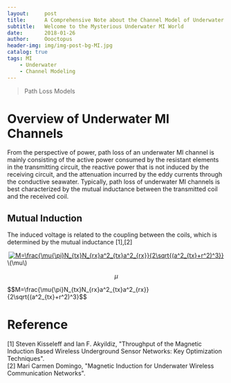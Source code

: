 ```yaml
---
layout:     post
title:      A Comprehensive Note about the Channel Model of Underwater Magnetic Induction Communications
subtitle:   Welcome to the Mysterious Underwater MI World
date:       2018-01-26
author:     Oooctopus
header-img: img/img-post-bg-MI.jpg
catalog: true
tags: MI
    - Underwater
    - Channel Modeling
---
```


> Path Loss Models


# Overview of Underwater MI Channels
From the perspective of power, path loss of an underwater MI channel is mainly consisting of the active power consumed by the resistant elements in the transmitting circuit, the reactive power that is not induced by the receiving circuit, and the attenuation incurred by the eddy currents through the conductive seawater. Typically, path loss of underwater MI channels is best characterized by the mutual inductance between the transmitted coil and the received coil. 

## Mutual Induction
The induced voltage is related to the coupling between the coils, which is determined by the mutual inductance [1],[2]    
<center>
<a href="http://www.codecogs.com/eqnedit.php?latex=M=\frac{\mu{\pi}N_{tx}N_{rx}a^2_{tx}a^2_{rx}}{2\sqrt{(a^2_{tx}&plus;r^2)^3}}" target="_blank"><img src="http://latex.codecogs.com/gif.latex?M=\frac{\mu{\pi}N_{tx}N_{rx}a^2_{tx}a^2_{rx}}{2\sqrt{(a^2_{tx}&plus;r^2)^3}}" title="M=\frac{\mu{\pi}N_{tx}N_{rx}a^2_{tx}a^2_{rx}}{2\sqrt{(a^2_{tx}+r^2)^3}}" /></a> 
</center>
\(\mu\)

$$\mu$$

$$M=\frac{\mu{\pi}N_{tx}N_{rx}a^2_{tx}a^2_{rx}}{2\sqrt{(a^2_{tx}+r^2)^3}$$
# Reference
[1] Steven Kisseleff and Ian F. Akyildiz, "Throughput of the Magnetic Induction Based Wireless Underground Sensor Networks: Key Optimization Techniques".   
[2] Mari Carmen Domingo, "Magnetic Induction for Underwater Wireless Communication Networks".
